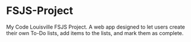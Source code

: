 # FSJS-Project
My Code Louisville FSJS Project. A web app designed to let users create their own To-Do lists, add items to the lists, and mark them as complete.
